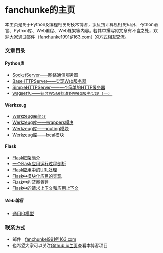 # fanchunke的主页

本主页是关于Python及编程相关的技术博客，涉及到计算机相关知识、Python语言、Python库、Web编程、Web框架等内容。若其中撰写的文章有不当之处，欢迎大家通过邮件（fanchunke1991@163.com）的方式相互交流。

### 文章目录

#### Python库

- [SocketServer——网络通信服务器](https://fanchunke1991.github.io/Python/SocketServer——网络通信服务器)
- [BaseHTTPServer——实现Web服务器](https://fanchunke1991.github.io/Python/BaseHTTPServer——实现Web服务器)
- [SimpleHTTPServer——一个简单的HTTP服务器](https://fanchunke1991.github.io/Python/SimpleHTTPServer——一个简单的HTTP服务器)
- [wsgiref包——符合WSGI标准的Web服务实现（一）](https://fanchunke1991.github.io/Python/wsgiref包——符合WSGI标准的Web服务实现（一）)

#### Werkzeug

- [Werkzeug库简介](https://fanchunke1991.github.io/Flask/Werkzeug库简介)
- [Werkzeug库——wrappers模块](https://fanchunke1991.github.io/Flask/Werkzeug库——wrappers模块)
- [Werkzeug库——routing模块](https://fanchunke1991.github.io/Flask/Werkzeug库——routing模块)
- [Werkzeug库——local模块](https://fanchunke1991.github.io/Flask/Werkzeug库——local模块)

#### Flask

- [Flask框架简介](https://fanchunke1991.github.io/Flask/Flask框架简介)
- [一个Flask应用运行过程剖析](https://fanchunke1991.github.io/Flask/一个Flask应用运行过程剖析)
- [Flask应用中的URL处理](https://fanchunke1991.github.io/Flask/Flask应用中的URL处理)
- [Flask中模块化应用的实现](https://fanchunke1991.github.io/Flask/Flask中模块化应用的实现)
- [Flask中的蓝图管理](https://fanchunke1991.github.io/Flask/Flask中的蓝图管理)
- [Flask中的请求上下文和应用上下文](https://fanchunke1991.github.io/Flask/Flask中的请求上下文和应用上下文)

##### Web编程

- [通用IO模型](https://fanchunke1991.github.io/?file=03-Web编程/01-通用IO模型 "通用IO模型")


### 联系方式

- 邮件：fanchunke1991@163.com
- 也希望大家可以关注[Github.io主页](https://fanchunke1991.github.io)查看本博客项目
